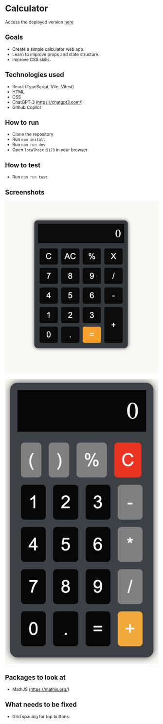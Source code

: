 # Calculator

Access the deployed version [here](https://loquacious-mochi-b153ce.netlify.app/)

## Goals

- Create a simple calculator web app.
- Learn to improve props and state structure.
- Improve CSS skills.

## Technologies used

- React (TypeScript, Vite, Vitest)
- HTML
- CSS
- ChatGPT-3 (https://chatgpt3.com/)
- Github Copilot

## How to run

- Clone the repository
- Run `npm install`
- Run `npm run dev`
- Open `localhost:5173` in your browser

## How to test

- Run `npm run test`

## Screenshots

![Image of Calculator](./frontend/images/calculator.png)

![Image of second attempt](./frontend/images/calculator2.png)

## Packages to look at

- MathJS (https://mathjs.org/)

## What needs to be fixed

- Grid spacing for top buttons.
